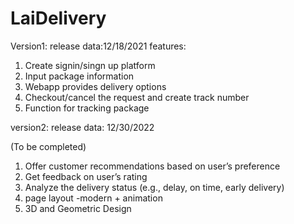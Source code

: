 # LaiDelivery

Version1: 
release data:12/18/2021
features:
1. Create signin/singn up platform 
2. Input package information
3. Webapp provides delivery options
4. Checkout/cancel the request and create track number
5. Function for tracking package


version2:
release data: 12/30/2022

(To be completed)
1. Offer customer recommendations based on user’s preference 
2. Get feedback on user’s rating
3. Analyze the delivery status (e.g., delay, on time, early delivery)
4. page layout -modern + animation 
5. 3D and Geometric Design
